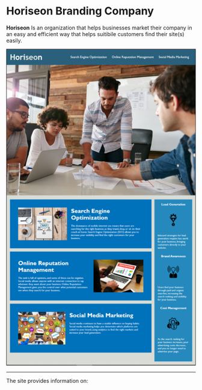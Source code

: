 # Horiseon Branding Company

**Horiseon** Is an organization that helps businesses market their company in an easy and efficient way that helps suitibile customers find their site(s) easily.

![alt text](assets/images/Screenshot%202021-02-05%20135604.png)
_____________________________________________________________________________

The site provides information on:


